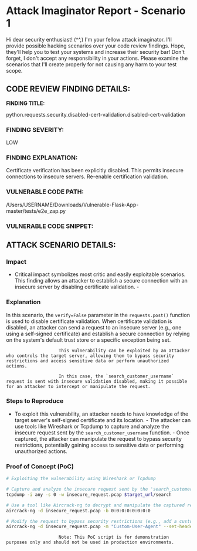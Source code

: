 
# Attack Imaginator Report - Scenario 1

Hi dear security enthusiast! (^^,)
I'm your fellow attack imaginator. I'll provide possible hacking scenarios over your code review findings.
Hope, they'll help you to test your systems and increase their security bar! 
Don't forget, I don't accept any responsibility in your actions.
Please examine the scenarios that I'll create properly for not causing any harm to your test scope.

## CODE REVIEW FINDING DETAILS:

**FINDING TITLE:**  

python.requests.security.disabled-cert-validation.disabled-cert-validation

### FINDING SEVERITY:

LOW

### FINDING EXPLANATION:

Certificate verification has been explicitly disabled. This permits insecure connections to insecure servers. Re-enable certification validation.

### VULNERABLE CODE PATH:

/Users/USERNAME/Downloads/Vulnerable-Flask-App-master/tests/e2e_zap.py


### VULNERABLE CODE SNIPPET:


## ATTACK SCENARIO DETAILS:

### Impact

- Critical impact symbolizes most critic and easily exploitable scenarios.
                        This finding allows an attacker to establish a secure connection with an insecure server by disabling certificate validation.
                        -

### Explanation

In this scenario, the `verify=False` parameter in the `requests.post()` function is used to disable certificate validation. When certificate validation is disabled, an attacker can send a request to an insecure server (e.g., one using a self-signed certificate) and establish a secure connection by relying on the system's default trust store or a specific exception being set.

                        This vulnerability can be exploited by an attacker who controls the target server, allowing them to bypass security restrictions and access sensitive data or perform unauthorized actions.

                        In this case, the `search_customer_username` request is sent with insecure validation disabled, making it possible for an attacker to intercept or manipulate the request.

### Steps to Reproduce

- To exploit this vulnerability, an attacker needs to have knowledge of the target server's self-signed certificate and its location.
                        - The attacker can use tools like Wireshark or Tcpdump to capture and analyze the insecure request sent by the `search_customer_username` function.
                        - Once captured, the attacker can manipulate the request to bypass security restrictions, potentially gaining access to sensitive data or performing unauthorized actions.

### Proof of Concept (PoC)

```bash
# Exploiting the vulnerability using Wireshark or Tcpdump

# Capture and analyze the insecure request sent by the 'search_customer_username' function
tcpdump -i any -s 0 -w insecure_request.pcap $target_url/search

# Use a tool like Aircrack-ng to decrypt and manipulate the captured request
aircrack-ng -d insecure_request.pcap -b 0:0:0:0:0:0:0:0

# Modify the request to bypass security restrictions (e.g., add a custom user-agent header)
aircrack-ng -d insecure_request.pcap -m "Custom-User-Agent" --set-header
```

                        Note: This PoC script is for demonstration purposes only and should not be used in production environments.

